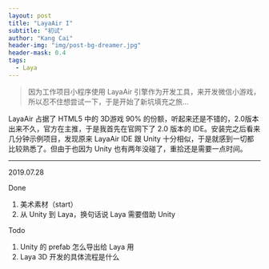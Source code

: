 ```yaml
---
layout: post
title: "LayaAir I"
subtitle: "初试"
author: "Kang Cai"
header-img: "img/post-bg-dreamer.jpg"
header-mask: 0.4
tags:
  - Laya
---
```


> 因为工作项目小程序使用 LayaAir 引擎作为开发工具，来开发微信小游戏，所以忍不住想尝试一下，于是开始了新坑填充之旅...

LayaAir 占据了 HTML5 中的 3D游戏 90% 的份额，听起来还是不错的，2.0版本出来不久，官方在主推，于是我首先在官网下了 2.0 版本的 IDE。安装完之后看来几分钟示例项目，发现原来 LayaAir IDE 跟 Unity 十分相似，于是就感到一切都比较熟悉了。但由于也因为 Unity 也有两年没碰了，重拾还是需要一点时间。

---

2019.07.28

Done

1. 美术素材（start）
2. 从 Unity 到 Laya，换句话说 Laya 需要借助 Unity

Todo

1. Unity 的 prefab 怎么导出给 Laya 用
2. Laya 3D 开发的具体流程是什么

